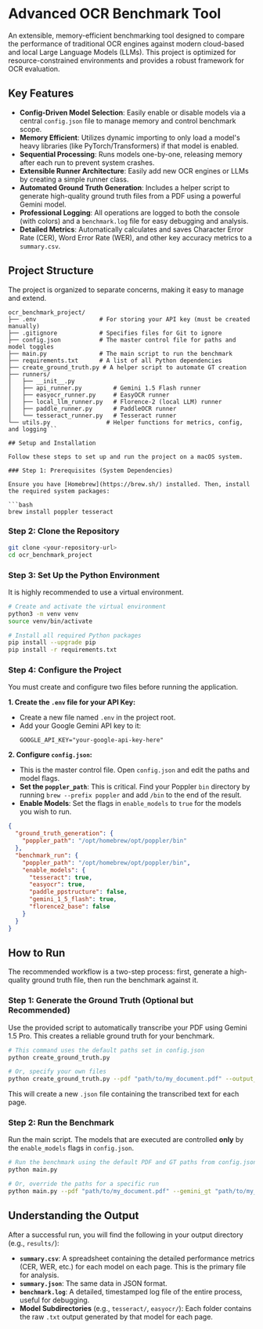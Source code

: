 # Advanced OCR Benchmark Tool

An extensible, memory-efficient benchmarking tool designed to compare the performance of traditional OCR engines against modern cloud-based and local Large Language Models (LLMs). This project is optimized for resource-constrained environments and provides a robust framework for OCR evaluation.

## Key Features

- **Config-Driven Model Selection**: Easily enable or disable models via a central `config.json` file to manage memory and control benchmark scope.
- **Memory Efficient**: Utilizes dynamic importing to only load a model's heavy libraries (like PyTorch/Transformers) if that model is enabled.
- **Sequential Processing**: Runs models one-by-one, releasing memory after each run to prevent system crashes.
- **Extensible Runner Architecture**: Easily add new OCR engines or LLMs by creating a simple runner class.
- **Automated Ground Truth Generation**: Includes a helper script to generate high-quality ground truth files from a PDF using a powerful Gemini model.
- **Professional Logging**: All operations are logged to both the console (with colors) and a `benchmark.log` file for easy debugging and analysis.
- **Detailed Metrics**: Automatically calculates and saves Character Error Rate (CER), Word Error Rate (WER), and other key accuracy metrics to a `summary.csv`.

## Project Structure

The project is organized to separate concerns, making it easy to manage and extend.

```
ocr_benchmark_project/
├── .env                  # For storing your API key (must be created manually)
├── .gitignore            # Specifies files for Git to ignore
├── config.json           # The master control file for paths and model toggles
├── main.py               # The main script to run the benchmark
├── requirements.txt      # A list of all Python dependencies
├── create_ground_truth.py # A helper script to automate GT creation
├── runners/
│   ├── __init__.py
│   ├── api_runner.py         # Gemini 1.5 Flash runner
│   ├── easyocr_runner.py     # EasyOCR runner
│   ├── local_llm_runner.py   # Florence-2 (local LLM) runner
│   ├── paddle_runner.py      # PaddleOCR runner
│   └── tesseract_runner.py   # Tesseract runner
└── utils.py                # Helper functions for metrics, config, and logging```

## Setup and Installation

Follow these steps to set up and run the project on a macOS system.

### Step 1: Prerequisites (System Dependencies)

Ensure you have [Homebrew](https://brew.sh/) installed. Then, install the required system packages:

```bash
brew install poppler tesseract
```

### Step 2: Clone the Repository

```bash
git clone <your-repository-url>
cd ocr_benchmark_project
```

### Step 3: Set Up the Python Environment

It is highly recommended to use a virtual environment.

```bash
# Create and activate the virtual environment
python3 -m venv venv
source venv/bin/activate

# Install all required Python packages
pip install --upgrade pip
pip install -r requirements.txt
```

### Step 4: Configure the Project

You must create and configure two files before running the application.

**1. Create the `.env` file for your API Key:**
   - Create a new file named `.env` in the project root.
   - Add your Google Gemini API key to it:
     ```
     GOOGLE_API_KEY="your-google-api-key-here"
     ```

**2. Configure `config.json`:**
   - This is the master control file. Open `config.json` and edit the paths and model flags.
   - **Set the `poppler_path`**: This is critical. Find your Poppler `bin` directory by running `brew --prefix poppler` and add `/bin` to the end of the result.
   - **Enable Models**: Set the flags in `enable_models` to `true` for the models you wish to run.

   ```json
   {
     "ground_truth_generation": {
       "poppler_path": "/opt/homebrew/opt/poppler/bin"
     },
     "benchmark_run": {
       "poppler_path": "/opt/homebrew/opt/poppler/bin",
       "enable_models": {
         "tesseract": true,
         "easyocr": true,
         "paddle_ppstructure": false,
         "gemini_1_5_flash": true,
         "florence2_base": false
       }
     }
   }
   ```

## How to Run

The recommended workflow is a two-step process: first, generate a high-quality ground truth file, then run the benchmark against it.

### Step 1: Generate the Ground Truth (Optional but Recommended)

Use the provided script to automatically transcribe your PDF using Gemini 1.5 Pro. This creates a reliable ground truth for your benchmark.

```bash
# This command uses the default paths set in config.json
python create_ground_truth.py

# Or, specify your own files
python create_ground_truth.py --pdf "path/to/my_document.pdf" --output_json "path/to/my_document_gt.json"
```
This will create a new `.json` file containing the transcribed text for each page.

### Step 2: Run the Benchmark

Run the main script. The models that are executed are controlled **only** by the `enable_models` flags in `config.json`.

```bash
# Run the benchmark using the default PDF and GT paths from config.json
python main.py

# Or, override the paths for a specific run
python main.py --pdf "path/to/my_document.pdf" --gemini_gt "path/to/my_document_gt.json" --out_dir "my_document_results"
```

## Understanding the Output

After a successful run, you will find the following in your output directory (e.g., `results/`):

- **`summary.csv`**: A spreadsheet containing the detailed performance metrics (CER, WER, etc.) for each model on each page. This is the primary file for analysis.
- **`summary.json`**: The same data in JSON format.
- **`benchmark.log`**: A detailed, timestamped log file of the entire process, useful for debugging.
- **Model Subdirectories** (e.g., `tesseract/`, `easyocr/`): Each folder contains the raw `.txt` output generated by that model for each page.
